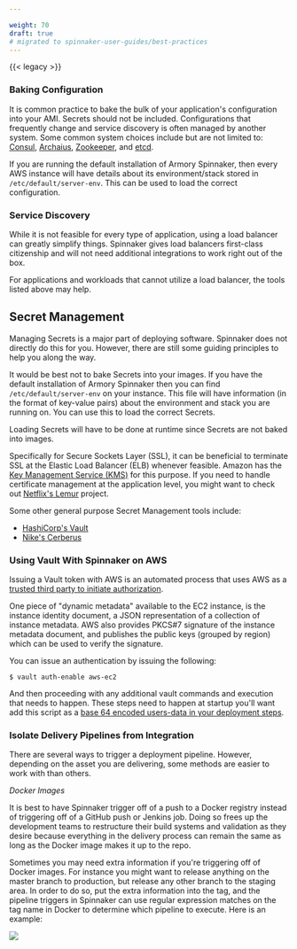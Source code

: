 ```yaml
---

weight: 70
draft: true
# migrated to spinnaker-user-guides/best-practices
---
```


{{< legacy >}}


### Baking Configuration

It is common practice to bake the bulk of your application's configuration into your AMI. Secrets should not be included. Configurations that frequently change and service discovery is often managed by another system. Some common system choices include but are not limited to: [Consul](https://www.consul.io/), [Archaius](https://github.com/Netflix/archaius), [Zookeeper](https://zookeeper.apache.org/), and [etcd](https://github.com/coreos/etcd).

If you are running the default installation of Armory Spinnaker, then every AWS instance will have details about its environment/stack stored in `/etc/default/server-env`. This can be used to load the correct configuration.


### Service Discovery

While it is not feasible for every type of application, using a load balancer can greatly simplify things. Spinnaker gives load balancers first-class citizenship and will not need additional integrations to work right out of the box.

For applications and workloads that cannot utilize a load balancer, the tools listed above may help.


## Secret Management

Managing Secrets is a major part of deploying software. Spinnaker does not directly do this for you. However, there are still some guiding principles to help you along the way.

It would be best not to bake Secrets into your images. If you have the default installation of Armory Spinnaker then you can find `/etc/default/server-env` on your instance. This file will have information (in the format of key-value pairs) about the environment and stack you are running on. You can use this to load the correct Secrets.

Loading Secrets will have to be done at runtime since Secrets are not baked into images.

Specifically for Secure Sockets Layer (SSL), it can be beneficial to terminate SSL at the Elastic Load Balancer (ELB) whenever feasible. Amazon has the [Key Management Service (KMS)]() for this purpose. If you need to handle certificate management at the application level, you might want to check out [Netflix's Lemur](http://techblog.netflix.com/2015/09/introducing-lemur.html) project.

Some other general purpose Secret Management tools include:
- [HashiCorp's Vault](https://www.vaultproject.io/)
- [Nike's Cerberus](http://engineering.nike.com/cerberus/)


### Using Vault With Spinnaker on AWS

Issuing a Vault token with AWS is an automated process that uses AWS as a [trusted third party to initiate authorization](https://www.vaultproject.io/docs/auth/aws-ec2.html).

One piece of "dynamic metadata" available to the EC2 instance, is the instance identity document, a JSON representation of a collection of instance metadata. AWS also provides PKCS#7 signature of the instance metadata document, and publishes the public keys (grouped by region) which can be used to verify the signature.

You can issue an authentication by issuing the following:

```
$ vault auth-enable aws-ec2
```

And then proceeding with any additional vault commands and execution that needs to happen.  These steps need to happen at startup you'll want add this script as a [base 64 encoded users-data in your deployment steps](http://docs.armory.io/user-guides/deploying/).

### Isolate Delivery Pipelines from Integration

There are several ways to trigger a deployment pipeline. However, depending on the asset you are delivering, some methods are easier to work with than others.

*Docker Images*

It is best to have Spinnaker trigger off of a push to a Docker registry instead of triggering off of a GitHub push or Jenkins job. Doing so frees up the development teams to restructure their build systems and validation as they desire because everything in the delivery process can remain the same as long as the Docker image makes it up to the repo.

Sometimes you may need extra information if you're triggering off of Docker images. For instance you might want to release anything on the master branch to production, but release any other branch to the staging area. In order to do so, put the extra information into the tag, and the pipeline triggers in Spinnaker can use regular expression matches on the tag name in Docker to determine which pipeline to execute. Here is an example:

![](/images/Image-2017-04-17-at-4.35.46-PM.png)
